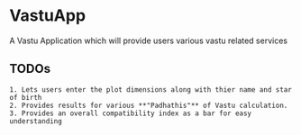 # VastuApp
A Vastu Application which will provide users various vastu related services

TODOs
-----
    1. Lets users enter the plot dimensions along with thier name and star of birth
    2. Provides results for various **"Padhathis"** of Vastu calculation.
    3. Provides an overall compatibility index as a bar for easy understanding
